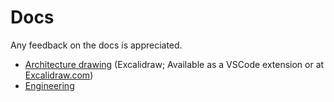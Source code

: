 # Docs


Any feedback on the docs is appreciated.

- [Architecture drawing](./architecture.excalidraw) (Excalidraw; Available as a VSCode extension or at [Excalidraw.com](https://excalidraw.com))
- [Engineering](./engineering/)


